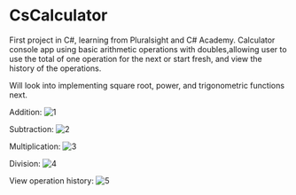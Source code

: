 # CsCalculator

First project in C#, learning from Pluralsight and C# Academy. Calculator console app using basic arithmetic operations with doubles,allowing user to use the total of one operation for the next or start fresh, and view the history of the operations. 

Will look into implementing square root, power, and trigonometric functions next.

Addition:
![1](https://github.com/mscobey/CsCalculator/assets/126064568/8eb87c35-e91a-4647-a0e9-7d792e77b506)

Subtraction:
![2](https://github.com/mscobey/CsCalculator/assets/126064568/e50340c3-a43d-4eb5-828d-793f13074419)

Multiplication:
![3](https://github.com/mscobey/CsCalculator/assets/126064568/312d83a1-8063-42c0-90b0-808a2450c7ed)

Division:
![4](https://github.com/mscobey/CsCalculator/assets/126064568/367d17da-076f-475e-93fa-1edfc02410c1)

View operation history:
![5](https://github.com/mscobey/CsCalculator/assets/126064568/3c455048-9114-4f64-93e9-cb5131c03e92)
